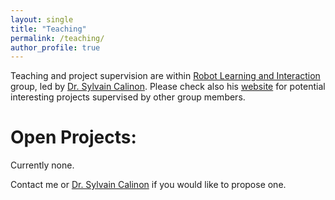 ```yaml
---
layout: single
title: "Teaching"
permalink: /teaching/
author_profile: true
---
```


Teaching and project supervision are within [Robot Learning and Interaction](https://www.idiap.ch/en/scientific-research/robot-learning-and-interaction) group, led by [Dr. Sylvain Calinon](https://calinon.ch/index.html). Please check also his [website](https://calinon.ch/projProp.htm) for potential interesting projects supervised by other group members.

# Open Projects:

Currently none. 

Contact me or [Dr. Sylvain Calinon](https://calinon.ch/index.html) if you would like to propose one.

<!-- # Undergoing Projects:
## [Real2Sim Environment Modeling for Household Robot in Kitchen Environments](https://sites.google.com/view/logic-lfd/)

<div style="text-align:justify;">
An accurate simulation models that are physically realistic plays an important roles in robotics. This project aims to build a simulation model of the kitchen environment in a real-to-sim pipeline. Recent work (e.g. <a href="https://arxiv.org/pdf/2405.11656">[1]</a>) show that the URDF model of an articulated environment can be reconstructed from RGB-D data with Machine Learning algorithms. Here, we would like to investigate the usage of multi-modal sensors (camera, proximity, force/tactile, proprioception sensors) and human demonstrations for constructing a realistic kitchen environment.
</div>

<br/> -->

<!-- # Past Projects: -->


<!-- load profiles in the _teaching repo -->
<!-- {% include base_path %}

{% for post in site.teaching reversed %}
  {% include archive-single.html %}
{% endfor %} -->
